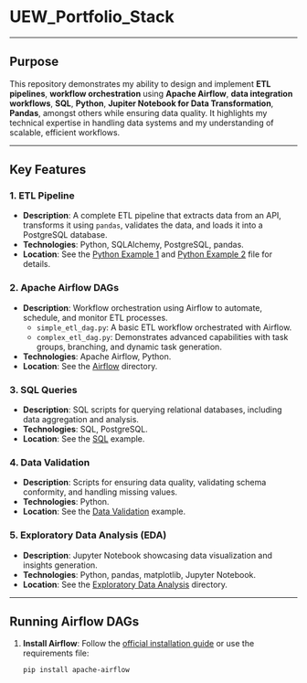 # UEW_Portfolio_Stack

---

## Purpose

This repository demonstrates my ability to design and implement **ETL pipelines**, **workflow orchestration** using **Apache Airflow**, **data integration workflows**, **SQL**, **Python**, **Jupiter Notebook for Data Transformation**, **Pandas**, amongst others while ensuring data quality. It highlights my technical expertise in handling data systems and my understanding of scalable, efficient workflows.

---

## Key Features

### 1. ETL Pipeline
- **Description**: A complete ETL pipeline that extracts data from an API, transforms it using `pandas`, validates the data, and loads it into a PostgreSQL database.
- **Technologies**: Python, SQLAlchemy, PostgreSQL, pandas.
- **Location**: See the [Python Example 1](Python/ETL_Example_1/etl_pipeline.py) and [Python Example 2](Python/ETL_Example_2/README.md) file for details.

### 2. Apache Airflow DAGs
- **Description**: Workflow orchestration using Airflow to automate, schedule, and monitor ETL processes.
  - `simple_etl_dag.py`: A basic ETL workflow orchestrated with Airflow.
  - `complex_etl_dag.py`: Demonstrates advanced capabilities with task groups, branching, and dynamic task generation.
- **Technologies**: Apache Airflow, Python.
- **Location**: See the [Airflow](Airflow/Dags/) directory.

### 3. SQL Queries
- **Description**: SQL scripts for querying relational databases, including data aggregation and analysis.
- **Technologies**: SQL, PostgreSQL.
- **Location**: See the [SQL](/SQL/Example%201/Queries.sql) example.

### 4. Data Validation
- **Description**: Scripts for ensuring data quality, validating schema conformity, and handling missing values.
- **Technologies**: Python.
- **Location**: See the [Data Validation](Python/Data_Validation_Example_1/Validation.py) example.

### 5. Exploratory Data Analysis (EDA)
- **Description**: Jupyter Notebook showcasing data visualization and insights generation.
- **Technologies**: Python, pandas, matplotlib, Jupyter Notebook.
- **Location**: See the [Exploratory Data Analysis](Python/EDA_Example_1/EDA.py) directory.

---

## Running Airflow DAGs

1. **Install Airflow**:
   Follow the [official installation guide](https://airflow.apache.org/docs/apache-airflow/stable/installation/index.html) or use the requirements file:
   ```bash
   pip install apache-airflow
